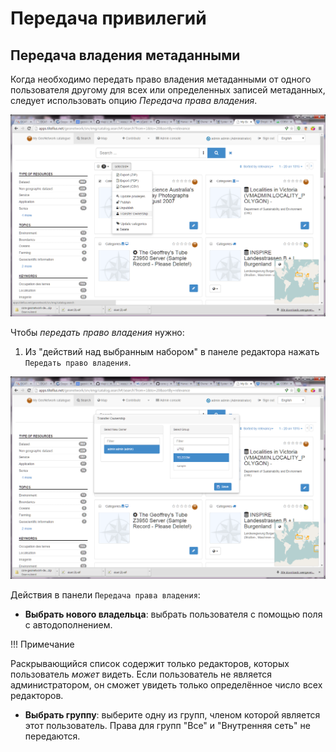 # Передача привилегий

## Передача владения метаданными

Когда необходимо передать право владения метаданными от одного пользователя другому для всех или определенных записей метаданных, следует использовать опцию *Передача права владения*.

![](img/transfer.png)

Чтобы *передать право владения* нужно:

1. Из "действий над выбранным набором" в панеле редактора нажать `Передать право владения`.

![](img/dotransfer.png)

Действия в панели `Передача права владения`:

- **Выбрать нового владельца**: выбрать пользователя с помощью поля с автодополнением.

!!! Примечание

Раскрывающийся список содержит только редакторов, которых пользователь *может* видеть. Если пользователь не является администратором, он сможет увидеть только определённое число всех редакторов.

- **Выбрать группу**: выберите одну из групп, членом которой является этот пользователь. Права для групп "Все" и "Внутренняя сеть" не передаются.
